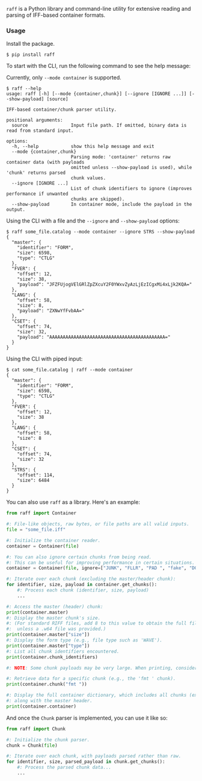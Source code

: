 `raff` is a Python library and command-line utility for extensive reading and parsing of IFF-based container formats.

### Usage

Install the package.

```$ pip install raff```

To start with the CLI, run the following command to see the help message:

Currently, only `--mode container` is supported. 

```
$ raff --help
usage: raff [-h] [--mode {container,chunk}] [--ignore [IGNORE ...]] [--show-payload] [source]

IFF-based container/chunk parser utility.

positional arguments:
  source                Input file path. If omitted, binary data is read from standard input.

options:
  -h, --help            show this help message and exit
  --mode {container,chunk}
                        Parsing mode: 'container' returns raw container data (with payloads
                        omitted unless --show-payload is used), while 'chunk' returns parsed
                        chunk values.
  --ignore [IGNORE ...]
                        List of chunk identifiers to ignore (improves performance if unwanted
                        chunks are skipped).
  --show-payload        In container mode, include the payload in the output.
```

Using the CLI with a file and the `--ignore` and `--show-payload` options:

```
$ raff some_file.catalog --mode container --ignore STRS --show-payload 
{
  "master": {
    "identifier": "FORM",
    "size": 6598,
    "type": "CTLG"
  },
  "FVER": {
    "offset": 12,
    "size": 38,
    "payload": "JFZFUjogVElGRlZpZXcuY2F0YWxvZyAzLjEzICgxMi4xLjk2KQA="
  },
  "LANG": {
    "offset": 58,
    "size": 8,
    "payload": "ZXNwYfFvbAA="
  },
  "CSET": {
    "offset": 74,
    "size": 32,
    "payload": "AAAAAAAAAAAAAAAAAAAAAAAAAAAAAAAAAAAAAAAAAAA="
  }
}
```

Using the CLI with piped input:

```
$ cat some_file.catalog | raff --mode container 
{
  "master": {
    "identifier": "FORM",
    "size": 6598,
    "type": "CTLG"
  },
  "FVER": {
    "offset": 12,
    "size": 38
  },
  "LANG": {
    "offset": 58,
    "size": 8
  },
  "CSET": {
    "offset": 74,
    "size": 32
  },
  "STRS": {
    "offset": 114,
    "size": 6484
  }
}
```

You can also use `raff` as a library. Here's an example:

```py
from raff import Container

#: File-like objects, raw bytes, or file paths are all valid inputs.
file = "some_file.iff"

#: Initialize the container reader.
container = Container(file)

#: You can also ignore certain chunks from being read. 
#: This can be useful for improving performance in certain situations.
container = Container(file, ignore=["JUNK", "FLLR", "PAD ", "fake", "DGDA"])

#: Iterate over each chunk (excluding the master/header chunk):
for identifier, size, payload in container.get_chunks():
    #: Process each chunk (identifier, size, payload)
    ...

#: Access the master (header) chunk:
print(container.master)
#: Display the master chunk's size.
#: (For standard RIFF files, add 8 to this value to obtain the full file size,
#:  unless a .w64 file was provided.)
print(container.master["size"])
#: Display the form type (e.g., file type such as 'WAVE').
print(container.master["type"])
#: List all chunk identifiers encountered.
print(container.chunk_identifiers)

#: NOTE: Some chunk payloads may be very large. When printing, consider omitting the payload.

#: Retrieve data for a specific chunk (e.g., the 'fmt ' chunk).
print(container.chunk("fmt "))

#: Display the full container dictionary, which includes all chunks (excluding ignored ones)
#: along with the master header.
print(container.container)
```

And once the `Chunk` parser is implemented, you can use it like so:

```py
from raff import Chunk

#: Initialize the chunk parser.
chunk = Chunk(file)

#: Iterate over each chunk, with payloads parsed rather than raw.
for identifier, size, parsed_payload in chunk.get_chunks():
    #: Process the parsed chunk data...
    ...

```
